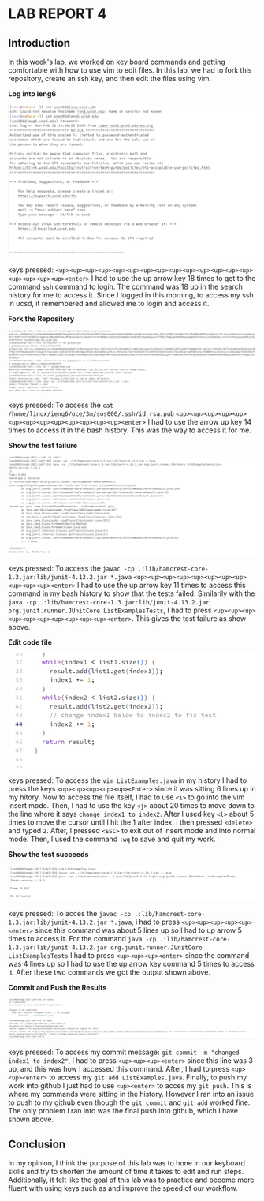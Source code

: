 # LAB REPORT 4

## Introduction

In this week's lab, we worked on key board commands and getting comfortable with how to use vim to edit files. In this lab, we had to fork this repository, create an ssh key, and then edit the files using vim.

**Log into ieng6**

![Image](labreport4pic1.jpg)

keys pressed: `<up><up><up><up><up><up><up><up><up><up><up><up><up><up><up><up><up><up><enter>` I had to use the up arrow key 18 times to get to the command `ssh` command to login. The command was 18 up in the search history for me to access it. Since I logged in this morning, to access my ssh in ucsd, it remembered and allowed me to login and access it.


**Fork the Repository**

![Image](labreport4pic2.jpg)

keys pressed: To access the `cat /home/linux/ieng6/oce/3m/sos006/.ssh/id_rsa.pub` `<up><up><up><up><up><up><up><up><up><up><up><up><up><enter>` I had to use the arrow up key 14 times to access it in the bash history. This was the way to access it for me. 

  
**Show the test failure**

![Image](labreport4pic3.jpg)

keys pressed: To access the `javac -cp .:lib/hamcrest-core-1.3.jar:lib/junit-4.13.2.jar *.java` `<up><up><up><up><up><up><up><up><up><up><up><enter>` I had to use the up arrow key 11 times to access this command in my bash history to show that the tests failed. Similarily with the `java -cp .:lib/hamcrest-core-1.3.jar:lib/junit-4.13.2.jar org.junit.runner.JUnitCore ListExamplesTests`, I had to press `<up><up><up><up><up><up><up><up><up><up><enter>`. This gives the test failure as show above. 


**Edit code file**

![Image](labreport4pic4.jpg)

keys pressed: To access the `vim ListExamples.java` in my history I had to press the keys `<up><up><up><up><up><Enter>` since it was sitting 6 lines up in my hitory. Now to access the file itself, I had to use `<i>` to go into the vim insert mode. Then, I had to use the key `<j>` about 20 times to move down to the line where it says `change index1 to index2`. After I used key `<l>` about 5 times to move the cursor until I hit the 1 after index. I then pressed `<delete>` and typed `2`. After, I pressed `<ESC>` to exit out of insert mode and into normal mode. Then, I used the command `:wq` to save and quit my work.


**Show the test succeeds**

![Image](labreport4pic5.jpg)

keys pressed: To acces the `javac -cp .:lib/hamcrest-core-1.3.jar:lib/junit-4.13.2.jar *.java`, i had to press `<up><up><up><up><up><enter>` since this command was about 5 lines up so I had to up arrow 5 times to access it. For the command `java -cp .:lib/hamcrest-core-1.3.jar:lib/junit-4.13.2.jar org.junit.runner.JUnitCore ListExamplesTests` I had to press `<up><up><up><enter>` since the command was 4 lines up so I had to use the up arrow key command 5 times to access it. After these two commands we got the output shown above. 


**Commit and Push the Results**

![Image](labreport4pic6.jpg)

keys pressed: To access my commit message: `git commit -m "changed index1 to index2"`, I had to press `<up><up><up><enter>` since this line was 3 up, and this was how I accessed this command. After, I had to press `<up><up><enter>` to access my `git add ListExamples.java`. Finally, to push my work into github I just had to use `<up><enter>` to acces my `git push`. This is where my commands were sitting in the history. However I ran into an issue to push to my github even though the `git commit` and `git add` worked fine. The only problem I ran into was the final push into github, which I have shown above.


## Conclusion

In my opinion, I think the purpose of this lab was to hone in our keyboard skills and try to shorten the amount of time it takes to edit and run steps. Additionally, it felt like the goal of this lab was to practice and become more fluent with using keys such as <tab> <up> <down> and improve the speed of our workflow. 

